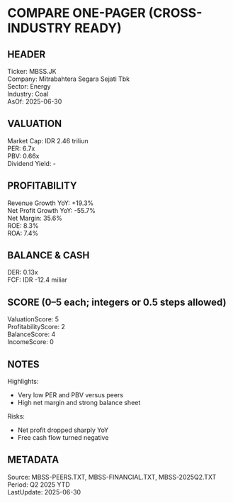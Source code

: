 # COMPARE ONE-PAGER (CROSS-INDUSTRY READY)

## HEADER
Ticker: MBSS.JK  
Company: Mitrabahtera Segara Sejati Tbk  
Sector: Energy  
Industry: Coal  
AsOf: 2025-06-30

## VALUATION
Market Cap: IDR 2.46 triliun  
PER: 6.7x  
PBV: 0.66x  
Dividend Yield: -

## PROFITABILITY
Revenue Growth YoY: +19.3%  
Net Profit Growth YoY: -55.7%  
Net Margin: 35.6%  
ROE: 8.3%  
ROA: 7.4%

## BALANCE & CASH
DER: 0.13x  
FCF: IDR -12.4 miliar

## SCORE (0–5 each; integers or 0.5 steps allowed)
ValuationScore: 5  
ProfitabilityScore: 2  
BalanceScore: 4  
IncomeScore: 0

## NOTES
Highlights:
- Very low PER and PBV versus peers
- High net margin and strong balance sheet

Risks:
- Net profit dropped sharply YoY
- Free cash flow turned negative

## METADATA
Source: MBSS-PEERS.TXT, MBSS-FINANCIAL.TXT, MBSS-2025Q2.TXT  
Period: Q2 2025 YTD  
LastUpdate: 2025-06-30
